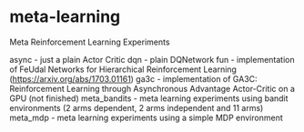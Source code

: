 # meta-learning
Meta Reinforcement Learning Experiments

async	- just a plain Actor Critic
dqn	- plain DQNetwork
fun	- implementation of FeUdal Networks for Hierarchical Reinforcement Learning (https://arxiv.org/abs/1703.01161)
ga3c - implementation of GA3C: Reinforcement Learning through Asynchronous Advantage Actor-Critic on a GPU (not finished)
meta_bandits - meta learning experiments using bandit environments (2 arms dependent, 2 arms independent and 11 arms)
meta_mdp - meta learning experiments using a simple MDP environment
